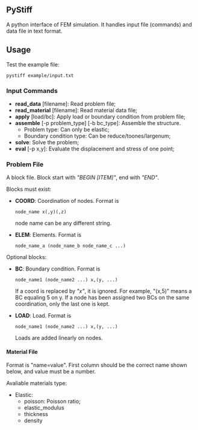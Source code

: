 ## PyStiff

A python interface of FEM simulation. It handles input file (commands) and data file in text format.

## Usage

Test the example file:

    pystiff example/input.txt

### Input Commands

- __read_data__ [filename]: Read problem file;
- __read_material__ [filename]: Read material data file;
- __apply__ [load/bc]: Apply load or boundary condition from problem file;
- __assemble__ [-p problem_type] [-b bc_type]: Assemble the structure.
  - Problem type: Can only be elastic;
  - Boundary condition type: Can be reduce/toones/largenum;
- __solve__: Solve the problem;
- __eval__ [-p x,y]: Evaluate the displacement and stress of one point;

### Problem File

A block file. Block start with _"BEGIN [ITEM]"_, end with _"END"_.

Blocks must exist:

  - __COORD__: Coordination of nodes. Format is
      
        node_name x(,y)(,z)

    node name can be any different string.
  - __ELEM__: Elements. Format is

        node_name_a (node_name_b node_name_c ...)
  
Optional blocks:
  - __BC__: Boundary condition. Format is

        node_name1 (node_name2 ...) x,(y, ...)


      If a coord is replaced by _"x"_, it is ignored. For example, "(x,5)" means a BC equaling 5 on y.
      If a node has been assigned two BCs on the same coordination, only the last one is kept.

  - __LOAD__: Load. Format is
    
        node_name1 (node_name2 ...) x,(y, ...)

     Loads are added linearly on nodes.

#### Material File

Format is "name=value". First column should be the correct name shown below, and value must be a number.

Avaliable materials type:
  - Elastic:
      - poisson: Poisson ratio;
      - elastic_modulus
      - thickness
      - density